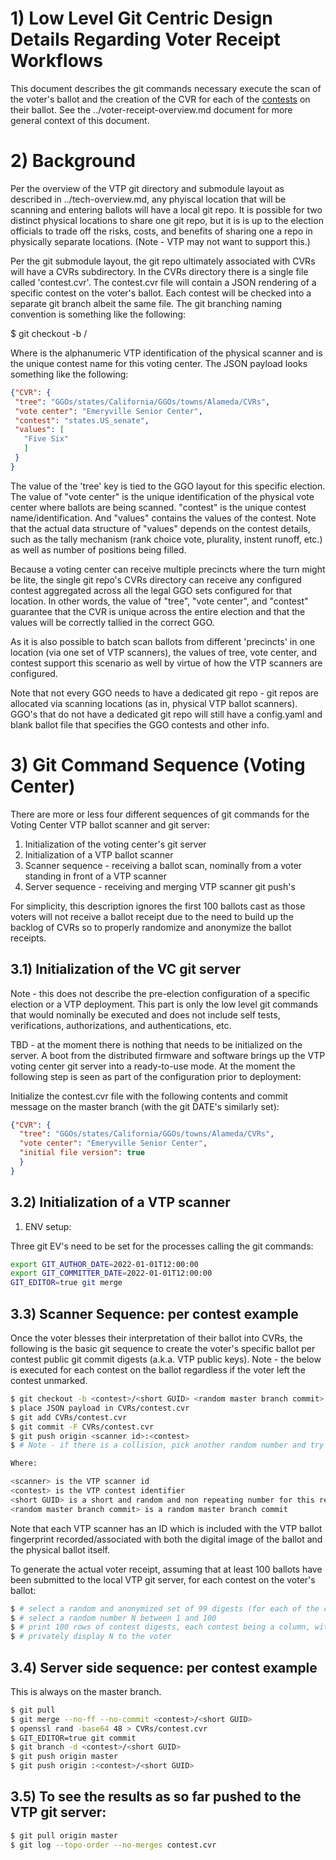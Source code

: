 # 1) Low Level Git Centric Design Details Regarding Voter Receipt Workflows

This document describes the git commands necessary execute the scan of the voter's ballot and the creation of the CVR for each of the [contests](https://pages.nist.gov/ElectionGlossary/#contest) on their ballot.  See the ../voter-receipt-overview.md document for more general context of this document.

# 2) Background

Per the overview of the VTP git directory and submodule layout as described in ../tech-overview.md, any phyiscal location that will be scanning and entering ballots will have a local git repo.  It is possible for two distinct physical locations to share one git repo, but it is is up to the election officials to trade off the risks, costs, and benefits of sharing one a repo in physically separate locations.  (Note - VTP may not want to support this.)

Per the git submodule layout, the git repo ultimately  associated with CVRs will have a CVRs subdirectory.  In the CVRs directory there is a single file called 'contest.cvr'.  The contest.cvr file will contain a JSON rendering of a specific contest on the voter's ballot.  Each contest will be checked into a separate git branch albeit the same file.  The git branching naming convention is something like the following:

  $ git checkout -b <scanner id>/<contest> <random master branch commit>

Where <scanner id> is the alphanumeric VTP identification of the physical scanner and <contest> is the unique contest name for this voting center.  The JSON payload looks something like the following:

```json
{"CVR": {
 "tree": "GGOs/states/California/GGOs/towns/Alameda/CVRs",
 "vote center": "Emeryville Senior Center",
 "contest": "states.US_senate",
 "values": [
   "Five Six"
   ]
 }
}
```

The value of the 'tree' key is tied to the GGO layout for this specific election.  The value of "vote center" is the unique identification of the physical vote center where ballots are being scanned.  "contest" is the unique contest name/identification.  And "values" contains the values of the contest.  Note that the actual data structure of "values" depends on the contest details, such as the tally mechanism (rank choice vote, plurality, instent runoff, etc.) as well as number of positions being filled.

Because a voting center can receive multiple precincts where the turn might be lite, the single git repo's CVRs directory can receive any configured contest aggregated across all the legal GGO sets configured for that location.  In other words, the value of "tree", "vote center", and "contest" guarantee that the CVR is unique across the entire election and that the values will be correctly tallied in the correct GGO.

As it is also possible to batch scan ballots from different 'precincts' in one location (via one set of VTP scanners), the values of tree, vote center, and contest support this scenario as well by virtue of how the VTP scanners are configured.

Note that not every GGO needs to have a dedicated git repo - git repos are allocated via scanning locations (as in, physical VTP ballot scanners).  GGO's that do not have a dedicated git repo will still have a config.yaml and blank ballot file that specifies the GGO contests and other info.

# 3) Git Command Sequence (Voting Center)

There are more or less four different sequences of git commands for the Voting Center VTP ballot scanner and git server:

1) Initialization of the voting center's git server
2) Initialization of a VTP ballot scanner
3) Scanner sequence - receiving a ballot scan, nominally from a voter standing in front of a VTP scanner
4) Server sequence - receiving and merging VTP scanner git push's

For simplicity, this description ignores the first 100 ballots cast as those voters will not receive a ballot receipt due to the need to build up the backlog of CVRs so to properly randomize and anonymize the ballot receipts.

## 3.1) Initialization of the VC git server

Note - this does not describe the pre-election configuration of a specific election or a VTP deployment.  This part is only the low level git commands that would nominally be executed and does not include self tests, verifications, authorizations, and authentications, etc.

TBD - at the moment there is nothing that needs to be initialized on the server.  A boot from the distributed firmware and software brings up the VTP voting center git server into a ready-to-use mode.  At the moment the following step is seen as part of the configuration prior to deployment:

Initialize the contest.cvr file with the following contents and commit message on the master branch (with the git DATE's similarly set):

```json
{"CVR": {
  "tree": "GGOs/states/California/GGOs/towns/Alameda/CVRs",
  "vote center": "Emeryville Senior Center",
  "initial file version": true
  }
}
```
## 3.2) Initialization of a VTP scanner

1) ENV setup:

Three git EV's need to be set for the processes calling the git commands:

```bash
export GIT_AUTHOR_DATE=2022-01-01T12:00:00
export GIT_COMMITTER_DATE=2022-01-01T12:00:00
GIT_EDITOR=true git merge
```

## 3.3) Scanner Sequence:  per contest example

Once the voter blesses their interpretation of their ballot into CVRs, the following is the basic git sequence to create the voter's specific ballot per contest public git commit digests (a.k.a. VTP public keys).  Note - the below is executed for each contest on the ballot regardless if the voter left the contest unmarked.


```bash
$ git checkout -b <contest>/<short GUID> <random master branch commit>
$ place JSON payload in CVRs/contest.cvr
$ git add CVRs/contest.cvr
$ git commit -F CVRs/contest.cvr
$ git push origin <scanner id>:<contest>
$ # Note - if there is a collision, pick another random number and try again

Where:

<scanner> is the VTP scanner id
<contest> is the VTP contest identifier
<short GUID> is a short and random and non repeating number for this repo
<random master branch commit> is a random master branch commit
```

Note that each VTP scanner has an ID which is included with the VTP ballot fingerprint recorded/associated with both the digital image of the ballot and the physical ballot itself.

To generate the actual voter receipt, assuming that at least 100 ballots have been submitted to the local VTP git server, for each contest on the voter's ballot:


```bash
$ # select a random and anonymized set of 99 digests (for each of the contests)
$ # select a random number N between 1 and 100
$ # print 100 rows of contest digests, each contest being a column, with row N being the voter's
$ # privately display N to the voter
```

## 3.4) Server side sequence: per contest example

This is always on the master branch.

```bash
$ git pull
$ git merge --no-ff --no-commit <contest>/<short GUID>
$ openssl rand -base64 48 > CVRs/contest.cvr
$ GIT_EDITOR=true git commit
$ git branch -d <contest>/<short GUID>
$ git push origin master
$ git push origin :<contest>/<short GUID>
```

## 3.5) To see the results as so far pushed to the VTP git server:

```bash
$ git pull origin master
$ git log --topo-order --no-merges contest.cvr
```
